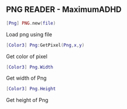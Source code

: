 ## PNG READER - MaximumADHD

```lua
[Png] PNG.new(file)
```
Load png using file

```lua
[Color3] Png:GetPixel(Png,x,y)
```
Get color of pixel

```lua
[Color3] Png.Width
```
Get width of Png

```lua
[Color3] Png.Height
```
Get height of Png

